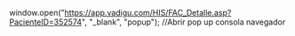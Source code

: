window.open("https://app.vadigu.com/HIS/FAC_Detalle.asp?PacienteID=352574", "_blank", "popup"); //Abrir pop up consola navegador
